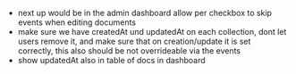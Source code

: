 - next up would be in the admin dashboard allow per checkbox to skip events when editing documents 
- make sure we have createdAt und updatedAt on each collection, dont let users remove it, and make sure that on creation/update it is set correctly, this also should be not overrideable via the events
- show updatedAt also in table of docs in dashboard

